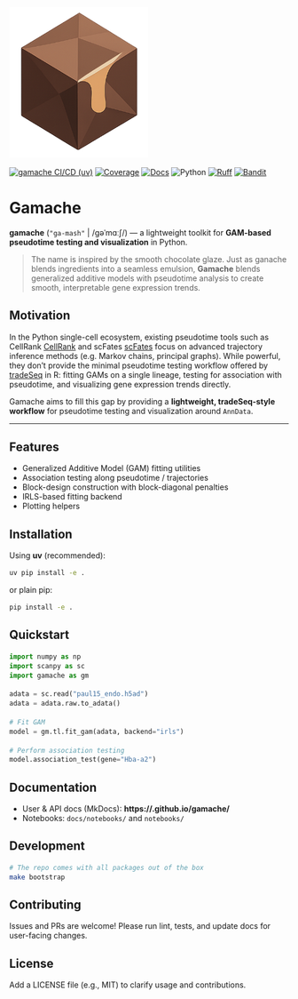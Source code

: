 <img  src="docs/assets/gamache_logo.png" alt="gamache logo" width="250">

[![gamache CI/CD (uv)](https://github.com/lukasadam/gamache/actions/workflows/python-ci-cd.yml/badge.svg)](https://github.com/lukasadam/gamache/actions/workflows/python-ci-cd.yml)
[![Coverage](https://codecov.io/gh/lukasadam/gamache/branch/develop/graph/badge.svg)](https://codecov.io/gh/lukasadam/gamache)
[![Docs](https://img.shields.io/badge/docs-mkdocs--material-blue)](https://lukasadam.github.io/gamache/)
![Python](https://img.shields.io/badge/python-3.10%2B-blue)
[![Ruff](https://img.shields.io/badge/lint-ruff-1f6feb)](https://docs.astral.sh/ruff/)
[![Bandit](https://img.shields.io/badge/security-bandit-f58549)](https://bandit.readthedocs.io)

# Gamache

**gamache** (`"ga-mash"` | /ɡəˈmɑːʃ/) — a lightweight toolkit for **GAM-based pseudotime testing and visualization** in Python.

> The name is inspired by the smooth chocolate glaze. Just as ganache blends ingredients into a seamless emulsion, **Gamache** blends generalized additive models with pseudotime analysis to create smooth, interpretable gene expression trends.

## Motivation

In the Python single-cell ecosystem, existing pseudotime tools such as CellRank [CellRank](https://cellrank.readthedocs.io/en/latest/) and scFates [scFates](https://scfates.readthedocs.io/en/latest/) focus on advanced trajectory inference methods (e.g. Markov chains, principal graphs). While powerful, they don’t provide the minimal pseudotime testing workflow offered by [tradeSeq](https://github.com/statOmics/tradeSeq) in R: fitting GAMs on a single lineage, testing for association with pseudotime, and visualizing gene expression trends directly.

Gamache aims to fill this gap by providing a **lightweight, tradeSeq-style workflow** for pseudotime testing and visualization around `AnnData`.

---

## Features

- Generalized Additive Model (GAM) fitting utilities
- Association testing along pseudotime / trajectories
- Block-design construction with block-diagonal penalties
- IRLS-based fitting backend
- Plotting helpers

## Installation

Using **uv** (recommended):

```bash
uv pip install -e .
```

or plain pip:

```bash
pip install -e .
```

## Quickstart

```python
import numpy as np
import scanpy as sc
import gamache as gm

adata = sc.read("paul15_endo.h5ad")
adata = adata.raw.to_adata()

# Fit GAM
model = gm.tl.fit_gam(adata, backend="irls")

# Perform association testing
model.association_test(gene="Hba-a2")
```

## Documentation

- User & API docs (MkDocs): **https://<ORG>.github.io/gamache/**
- Notebooks: `docs/notebooks/` and `notebooks/`

## Development

```bash
# The repo comes with all packages out of the box
make bootstrap
```

## Contributing

Issues and PRs are welcome! Please run lint, tests, and update docs for user-facing changes.

## License

Add a LICENSE file (e.g., MIT) to clarify usage and contributions.
